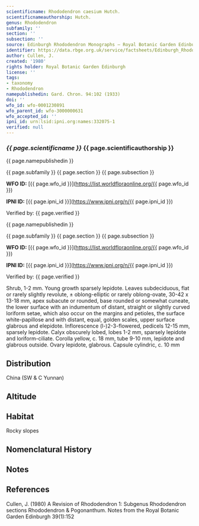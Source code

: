 ```yaml
---
scientificname: Rhododendron caesium Hutch.
scientificnameauthorship: Hutch.
genus: Rhododendron
subfamily: ''
section: ''
subsection: ''
source: Edinburgh Rhododendron Monographs – Royal Botanic Garden Edinburgh
identifier: https://data.rbge.org.uk/service/factsheets/Edinburgh_Rhododendron_Monographs.xhtml
author: Cullen, J.
created: '1980'
rights holder: Royal Botanic Garden Edinburgh
license: ''
tags:
- taxonomy
- Rhododendron
namepublishedin: Gard. Chron. 94:102 (1933)
doi: ''
wfo_id: wfo-0001230891
wfo_parent_id: wfo-3000000631
wfo_accepted_id: ''
ipni_id: urn:lsid:ipni.org:names:332075-1
verified: null
---
```

### _{{ page.scientificname }}_ {{ page.scientificauthorship }}
 {{ page.namepublishedin }}

{{ page.subfamily }} {{ page.section }} {{ page.subsection }}

**WFO ID:** [{{ page.wfo_id }}](https://list.worldfloraonline.org/{{ page.wfo_id }})

**IPNI ID:** [{{ page.ipni_id }}](https://www.ipni.org/n/{{ page.ipni_id }})

Verified by: {{ page.verified }}

 {{ page.namepublishedin }}

{{ page.subfamily }} {{ page.section }} {{ page.subsection }}

**WFO ID:** [{{ page.wfo_id }}](https://list.worldfloraonline.org/{{ page.wfo_id }})

**IPNI ID:** [{{ page.ipni_id }}](https://www.ipni.org/n/{{ page.ipni_id }})

Verified by: {{ page.verified }}



Shrub, 1-2 mm. Young growth sparsely lepidote. Leaves subdeciduous, flat or rarely slightly revolute, ± oblong-elliptic or rarely oblong-ovate, 30-42 x 13-18 mm, apex subacute or rounded, base rounded or somewhat cuneate, the lower surface with an indumentum of distant, straight or slightly curved loriform setae, which also occur on the margins and petioles, the surface white-papillose and with distant, equal, golden scales, upper surface glabrous and elepidote. Inflorescence (l-)2-3-flowered, pedicels 12-15 mm, sparsely lepidote. Calyx obscurely lobed, lobes 1-2 mm, sparsely lepidote and loriform-ciliate. Corolla yellow, c. 18 mm, tube 9-10 mm, lepidote and glabrous outside. Ovary lepidote, glabrous. Capsule cylindric, c. 10 mm

## Distribution
China (SW & C Yunnan)

## Altitude


## Habitat
Rocky slopes

## Nomenclatural History

                       
## Notes


## References

Cullen, J. (1980) A Revision of Rhododendron 1: Subgenus Rhododendron sections Rhododendron & Pogonanthum. Notes from the Royal Botanic Garden Edinburgh 39(1):152
